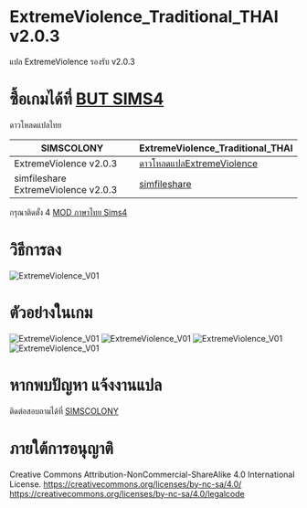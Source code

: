# ExtremeViolence_Traditional_THAI v2.0.3
แปล ExtremeViolence รองรับ v2.0.3 

# ซื้อเกมได้ที่ [BUT SIMS4](https://www.cdkeys.com/pc/games/the-sims-4-standard-edition-pc-cd-key-origin?mw_aref=simscolony)
ดาวโหลดแปลไทย 

| SIMSCOLONY| ExtremeViolence_Traditional_THAI |
| ------------- | ------------- |
| ExtremeViolence v2.0.3| [ดาวโหลดแปลExtremeViolence](https://github.com/simcolony/ExtremeViolence_Traditional_THAI/raw/master/%5BSIMSCOLONY%5DExtremeViolence_THV01.package) |
| simfileshare ExtremeViolence v2.0.3 | [simfileshare](http://www.simfileshare.net/download/1975107/) |

กรุณาติดตั้ง 4 [MOD ภาษาไทย Sims4](https://simcolony.github.io/TS4THDEMO/)

# วิธีการลง
![ExtremeViolence_V01](https://i.imgur.com/Oj0YEtq.jpg)

# ตัวอย่างในเกม
![ExtremeViolence_V01](https://i.imgur.com/Qa9gBuv.jpg)
![ExtremeViolence_V01](https://i.imgur.com/4KQmNL6.jpg)
![ExtremeViolence_V01](https://i.imgur.com/bF97Tfc.jpg)
![ExtremeViolence_V01](https://i.imgur.com/Jpejgel.jpg)

# หากพบปัญหา แจ้งงานแปล
ติดต่อสอบถามได้ที่ [SIMSCOLONY](https://www.facebook.com/SimsColony/)

# ภายใต้การอนุญาติ 
Creative Commons Attribution-NonCommercial-ShareAlike 4.0 International License.
https://creativecommons.org/licenses/by-nc-sa/4.0/
https://creativecommons.org/licenses/by-nc-sa/4.0/legalcode
